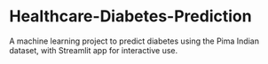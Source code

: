 # Healthcare-Diabetes-Prediction
A machine learning project to predict diabetes using the Pima Indian dataset, with Streamlit app for interactive use.
